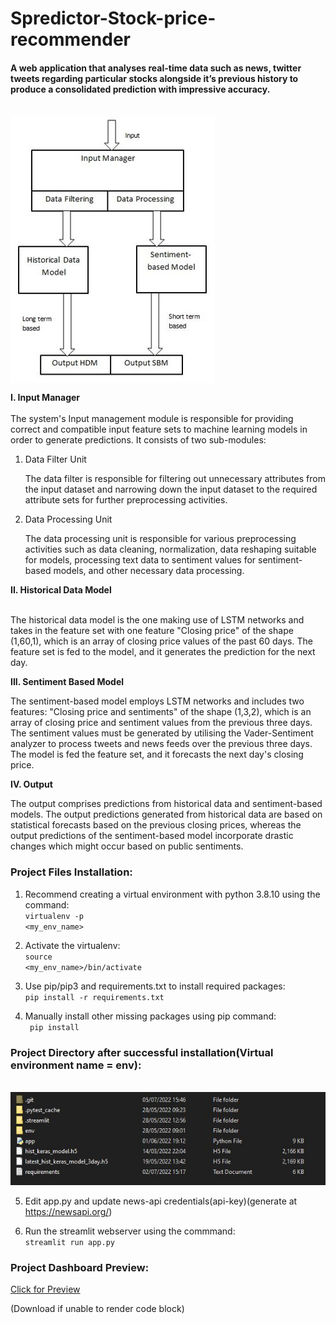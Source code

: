 <H1>Spredictor-Stock-price-recommender</H1>
<H4>A web application that analyses real-time data such as news, twitter tweets regarding particular stocks alongside it’s previous history to produce a consolidated prediction with impressive accuracy.</H4><br>
<img src="Repository_extra/Architecture.JPG" align="middle">

<b>I. Input Manager</b><br><br>
The system's Input management module is responsible for providing correct and compatible input feature sets to machine learning models in order to generate predictions.
It consists of two sub-modules:
<ol>
<li>Data Filter Unit</li>
    <p>The data filter is responsible for filtering out unnecessary attributes from the input dataset and narrowing down the input dataset to the required attribute sets for further preprocessing activities.</p>
<li>Data Processing Unit</li>
    <p>The data processing unit is responsible for various preprocessing activities such as data cleaning, normalization, data reshaping suitable for models, processing text data to sentiment values for sentiment-based models, and other necessary data processing.</p>
</ol>
<b>II. Historical Data Model</b><br><br>
<p>The historical data model is the one making use of LSTM networks and takes in the feature set with one feature "Closing price" of the shape (1,60,1), which is an array of closing price values of the past 60 days. The feature set is fed to the model, and it generates the prediction for the next day.</p>

<b>III. Sentiment Based Model</b>
<p>The sentiment-based model employs LSTM networks and includes two features: "Closing price and sentiments" of the shape (1,3,2), which is an array of closing price and sentiment values from the previous three days. 
    The sentiment values must be generated by utilising the Vader-Sentiment analyzer to process tweets and news feeds over the previous three days. The model is fed the feature set, and it forecasts the next day's closing price.
</p>

<b>IV. Output</b>
<p>The output comprises predictions from historical data and sentiment-based models. The output predictions generated from historical data are based on statistical forecasts based on the previous closing prices, whereas the output predictions of the sentiment-based model incorporate drastic changes which might occur based on public sentiments.
</p>

<H3>Project Files Installation:</H3>

1. Recommend creating a virtual environment with python 3.8.10 using the command:<br>
    <code>virtualenv -p <interpreter-path> <my_env_name></code>
  
2. Activate the virtualenv:<br>
    <code>source <my_env_name>/bin/activate</code>
  
3. Use pip/pip3 and requirements.txt to install required packages:<br>
    <code>pip install -r requirements.txt</code>
  
4. Manually install other missing packages using pip command:<br>
    <code> pip install <module> </code> 
<h3>Project Directory after successful installation(Virtual environment name = env):</h3>        
<br><img src="Repository_extra/Post Installation.JPG">
        
5. Edit app.py and update news-api credentials(api-key)(generate at https://newsapi.org/)
  
6. Run the streamlit webserver using the commmand:<br>
    <code>streamlit run app.py</code>

<h3>Project Dashboard Preview:</h3>        
<a href="Repository_extra/project_dashboard.pdf">Click for Preview</a>
<p>(Download if unable to render code block)</p>


